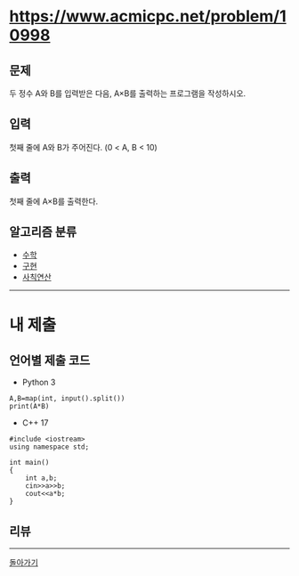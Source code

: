 # https://www.acmicpc.net/problem/10998


## 문제

두 정수 A와 B를 입력받은 다음, A×B를 출력하는 프로그램을 작성하시오.

## 입력

첫째 줄에 A와 B가 주어진다. (0 < A, B < 10)

## 출력

첫째 줄에 A×B를 출력한다.

## 알고리즘 분류

- [수학](https://www.acmicpc.net/problem/tag/124)
- [구현](https://www.acmicpc.net/problem/tag/102)
- [사칙연산](https://www.acmicpc.net/problem/tag/121)

---
# 내 제출

## 언어별 제출 코드

- Python 3
```
A,B=map(int, input().split())
print(A*B)
```

- C++ 17
```
#include <iostream>
using namespace std;

int main()
{
    int a,b;
    cin>>a>>b;
    cout<<a*b;
}
```

## 리뷰




---
[돌아가기](Baekjoon/Step.md)
